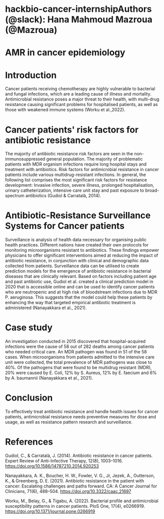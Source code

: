 # hackbio-cancer-internshipAuthors (@slack): Hana Mahmoud Mazroua (@Mazroua)

#                                           AMR in cancer epidemiology

# Introduction
 Cancer patients receiving chemotherapy are highly vulnerable to bacterial and fungal infections, which are a leading cause of illness and mortality. Antimicrobial resistance poses a major threat to their health, with multi-drug resistance causing significant problems for hospitalised patients, as well as those with weakened immune systems (Worku et al.,2022).

# Cancer patients' risk factors for antibiotic resistance
 The majority of antibiotic resistance risk factors are seen in the non-immunosuppressed general population. The majority of problematic patients with MDR organism infections require long hospital stays and treatment with antibiotics. Risk factors for antimicrobial resistance in cancer patients include various multidrug-resistant infections. In general, the following list comprises the most significant risk factors for resistance development: Invasive infection, severe illness, prolonged hospitalisation, urinary catheterization, intensive care unit stay and past exposure to broad-spectrum antibiotics (Gudiol & Carratalà, 2014).  
 
# Antibiotic-Resistance Surveillance Systems for Cancer patients
  Surveillance is analysis of health data necessary for organising public health practices. Different nations have created their own protocols for monitoring microorganisms resistant to antibiotics. These findings empower physicians to offer significant interventions aimed at reducing the impact of antibiotic resistance, in conjunction with clinical and demographic data collected from patients. Surveillance data can be utilised to create prediction models for the emergence of antibiotic resistance in bacterial diseases that are clinically relevant. Based on factors including patient age and past antibiotic use, Gudiol et al. created a clinical prediction model in 2020 that is accessible online and can be used to identify cancer patients who are neutropenic and at high risk of bloodstream infections due to MDR P. aeruginosa. This suggests that the model could help these patients by enhancing the way that targeted empirical antibiotic treatment is administered (Nanayakkara et al., 2021).
  
# Case study
  An investigation conducted in 2015 discovered that hospital-acquired infections were the cause of 58 out of 282 deaths among cancer patients who needed critical care. An MDR pathogen was found in 51 of the 58 cases. When microorganisms from patients admitted to the intensive care unit were collected, the total prevalence of MDR pathogens was close to 40%. Of the pathogens that were found to be multidrug resistant (MDR), 20% were caused by E. Coli, 12% by S. Aureus, 12% by E. faecium and 6% by A. baumannii (Nanayakkara et al., 2021).

# Conclusion
  To effectively treat antibiotic resistance and handle health issues for cancer patients, antimicrobial resistance needs preventive measures for dose and usage, as well as resistance pattern research and surveillance.
  
 # References
Gudiol, C., & Carratalà, J. (2014). Antibiotic resistance in cancer patients. Expert Review of Anti-Infective Therapy, 12(8), 1003–1016. https://doi.org/10.1586/14787210.2014.920253

Nanayakkara, A. K., Boucher, H. W., Fowler, V. G., Jr, Jezek, A., Outterson, K., & Greenberg, D. E. (2021). Antibiotic resistance in the patient with cancer: Escalating challenges and paths forward. CA: A Cancer Journal for Clinicians, 71(6), 488–504. https://doi.org/10.3322/caac.21697

Worku, M., Belay, G., & Tigabu, A. (2022). Bacterial profile and antimicrobial susceptibility patterns in cancer patients. PloS One, 17(4), e0266919. https://doi.org/10.1371/journal.pone.0266919

